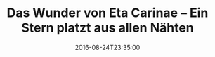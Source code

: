 ---
date: '2016-08-24T23:35:00'
talk_date: '2008-10-01T00:00:00'
talk_speakers:
  speaker1:
    name: Dr. Frank Gottschald
title: Das Wunder von Eta Carinae – Ein Stern platzt aus allen Nähten
---